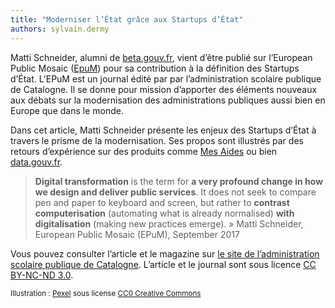 ```yaml
---
title: "Moderniser l’État grâce aux Startups d’État"
authors: sylvain.dermy
---
```


Matti Schneider, alumni de [beta.gouv.fr](https://beta.gouv.fr), vient d’être publié sur l’European Public Mosaic ([EpuM](http://eapc.gencat.cat/en/publicacions/epum/)) pour sa contribution à la définition des Startups d’État. L’EPuM est un journal édité par par l’administration scolaire publique de Catalogne. Il se donne pour mission d’apporter des éléments nouveaux aux débats sur la modernisation des administrations publiques aussi bien en Europe que dans le monde.

<!--more-->

Dans cet article, Matti Schneider présente les enjeux des Startups d’État à travers le prisme de la modernisation. Ses propos sont illustrés par des retours d’expérience sur des produits comme [Mes Aides](https://mes-aides.gouv.fr) ou bien [data.gouv.fr](https://data.gouv.fr).

> **Digital transformation** is the term for **a very profound change in how we design and deliver public services**. It does not seek to compare pen and paper to keyboard and screen, but rather to **contrast computerisation** (automating what is already normalised) **with digitalisation** (making new practices emerge). »
Matti Schneider, European Public Mosaic (EPuM), September 2017

Vous pouvez consulter l’article et le magazine sur [le site de l’administration scolaire publique de Catalogne](http://www.gencat.cat/eapc/epum/N2/index.html). L’article et le journal sont sous licence [CC BY-NC-ND 3.0](https://creativecommons.org/licenses/by-nc-nd/3.0/).


<small>Illustration : <a href="https://pixabay.com/fr/le-poster-notes-pense-b%C3%AAte-note-1284667/">Pexel</a> sous license <a href="https://creativecommons.org/publicdomain/zero/1.0/">CC0 Creative Commons</a></small>
